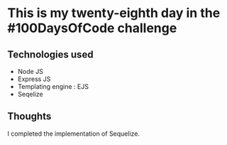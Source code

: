 # This is my twenty-eighth day in the #100DaysOfCode challenge

## Technologies used
 * Node JS
 * Express JS
 * Templating engine : EJS
 * Seqelize

## Thoughts
 I completed the implementation of Sequelize.